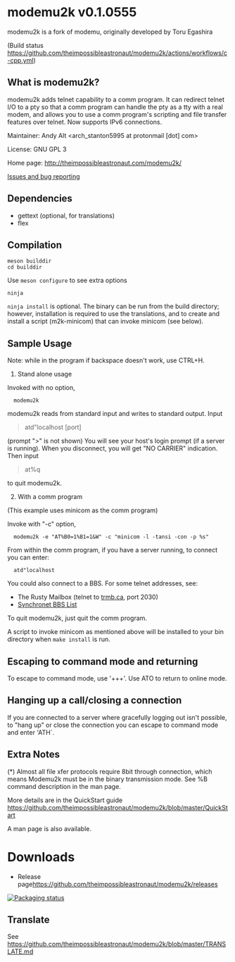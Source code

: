 # modemu2k v0.1.0555

modemu2k is a fork of modemu, originally developed by Toru Egashira

(Build status
<https://github.com/theimpossibleastronaut/modemu2k/actions/workflows/c-cpp.yml>)


## What is modemu2k?

modemu2k adds telnet capability to a comm program. It can redirect
telnet I/O to a pty so that a comm program can handle the pty as a tty
with a real modem, and allows you to use a comm program's scripting
and file transfer features over telnet. Now supports IPv6 connections.

Maintainer: Andy Alt <arch_stanton5995 at protonmail [dot] com>

License: GNU GPL 3

Home page: <http://theimpossibleastronaut.com/modemu2k/>

[Issues and bug reporting](https://github.com/theimpossibleastronaut/modemu2k/issues)


Dependencies
------------

  * gettext (optional, for translations)
  * flex


Compilation
-----------

    meson builddir
    cd builddir

Use `meson configure` to see extra options

    ninja


`ninja install` is optional. The binary can be run from the build
directory; however, installation is required to use the translations,
and to create and install a script (m2k-minicom) that can invoke
minicom (see below).


## Sample Usage


Note: while in the program if backspace doesn't work, use CTRL+H.

1) Stand alone usage

  Invoked with no option,

      modemu2k

  modemu2k reads from standard input and writes to standard output.
  Input

  > atd"localhost [port]

  (prompt ">" is not shown) You will see your host's login prompt
  (if a server is running). When you disconnect, you will get "NO
  CARRIER" indication. Then input

  > at%q

  to quit modemu2k.

2) With a comm program

  (This example uses minicom as the comm program)

  Invoke with "-c" option,

      modemu2k -e "AT%B0=1%B1=1&W" -c "minicom -l -tansi -con -p %s"

  From within the comm program, if you have a server running, to
  connect you can enter:

      atd"localhost

  You could also connect to a BBS. For some telnet addresses, see:

  * The Rusty Mailbox (telnet to [trmb.ca](https://trmb.ca/), port 2030)
  * [Synchronet BBS List](https://www.synchro.net/sbbslist.html)

  To quit modemu2k, just quit the comm program.

  A script to invoke minicom as mentioned above will be installed to
  your bin directory when `make install` is run.

## Escaping to command mode and returning

To escape to command mode, use '+++'. Use ATO to return to online mode.


## Hanging up a call/closing a connection

If you are connected to a server where gracefully logging out isn't
possible, to "hang up" or close the connection you can escape to command
mode and enter 'ATH`.

## Extra Notes

(*) Almost all file xfer protocols require 8bit through connection,
which means Modemu2k must be in the binary transmission mode.  See %B
command description in the man page.

More details are in the QuickStart guide
<https://github.com/theimpossibleastronaut/modemu2k/blob/master/QuickStart>

A man page is also available.


# Downloads

* Release page<https://github.com/theimpossibleastronaut/modemu2k/releases>

[![Packaging status](https://repology.org/badge/vertical-allrepos/modemu2k.svg)](https://repology.org/project/modemu2k/versions)

## Translate

See <https://github.com/theimpossibleastronaut/modemu2k/blob/master/TRANSLATE.md>

